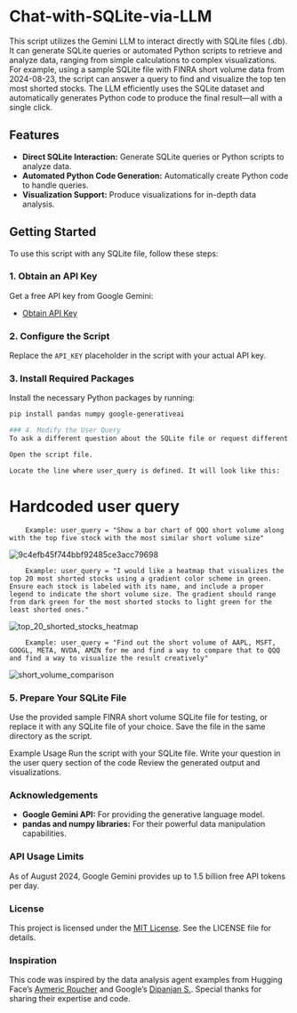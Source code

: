 # Chat-with-SQLite-via-LLM

This script utilizes the Gemini LLM to interact directly with SQLite files (.db). It can generate SQLite queries or automated Python scripts to retrieve and analyze data, ranging from simple calculations to complex visualizations. For example, using a sample SQLite file with FINRA short volume data from 2024-08-23, the script can answer a query to find and visualize the top ten most shorted stocks. The LLM efficiently uses the SQLite dataset and automatically generates Python code to produce the final result—all with a single click.

## Features

- **Direct SQLite Interaction:** Generate SQLite queries or Python scripts to analyze data.
- **Automated Python Code Generation:** Automatically create Python code to handle queries.
- **Visualization Support:** Produce visualizations for in-depth data analysis.

## Getting Started

To use this script with any SQLite file, follow these steps:

### 1. Obtain an API Key

Get a free API key from Google Gemini:

- [Obtain API Key](https://ai.google.dev/gemini-api/docs/api-key)

### 2. Configure the Script

Replace the `API_KEY` placeholder in the script with your actual API key.

### 3. Install Required Packages

Install the necessary Python packages by running:

```sh
pip install pandas numpy google-generativeai

### 4. Modify the User Query
To ask a different question about the SQLite file or request different visualizations:

Open the script file.

Locate the line where user_query is defined. It will look like this:
```
# Hardcoded user query

        Example: user_query = "Show a bar chart of QQQ short volume along with the top five stock with the most similar short volume size"
![9c4efb45f744bbf92485ce3acc79698](https://github.com/user-attachments/assets/5b971296-8ad2-4852-aa4a-ff44815ee630)

        Example: user_query = "I would like a heatmap that visualizes the top 20 most shorted stocks using a gradient color scheme in green. Ensure each stock is labeled with its name, and include a proper legend to indicate the short volume size. The gradient should range from dark green for the most shorted stocks to light green for the least shorted ones."
![top_20_shorted_stocks_heatmap](https://github.com/user-attachments/assets/58b1fbba-6cf6-4acb-a2bd-3583f7a4f2a5)

        Example: user_query = "Find out the short volume of AAPL, MSFT, GOOGL, META, NVDA, AMZN for me and find a way to compare that to QQQ and find a way to visualize the result creatively"
![short_volume_comparison](https://github.com/user-attachments/assets/804658c2-5066-4a0d-bb4f-4ba02c306f86)


### 5. Prepare Your SQLite File
Use the provided sample FINRA short volume SQLite file for testing, or replace it with any SQLite file of your choice. Save the file in the same directory as the script.


Example Usage
Run the script with your SQLite file.
Write your question in the user query section of the code
Review the generated output and visualizations.




### Acknowledgements

- **Google Gemini API:** For providing the generative language model.
- **pandas and numpy libraries:** For their powerful data manipulation capabilities.

### API Usage Limits

As of August 2024, Google Gemini provides up to 1.5 billion free API tokens per day.

### License

This project is licensed under the [MIT License](LICENSE). See the LICENSE file for details.

### Inspiration

This code was inspired by the data analysis agent examples from Hugging Face’s [Aymeric Roucher](https://huggingface.co/spaces/m-ric/agent-data-analyst) and Google’s [Dipanjan S.](https://huggingface.co/learn/cookbook/agent_text_to_sql). Special thanks for sharing their expertise and code.


